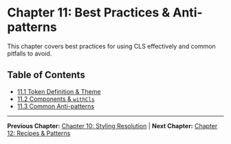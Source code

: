 # Chapter 11: Best Practices & Anti-patterns

This chapter covers best practices for using CLS effectively and common pitfalls to avoid.

## Table of Contents

- [11.1 Token Definition & Theme](./11.1-token-definition-theme.md)
- [11.2 Components & `withCls`](./11.2-components-withcls.md)
- [11.3 Common Anti-patterns](./11.3-common-anti-patterns.md)

---

**Previous Chapter:** [Chapter 10: Styling Resolution](../10-styling-resolution/index.md) | **Next Chapter:** [Chapter 12: Recipes & Patterns](../12-recipes-patterns/index.md)
